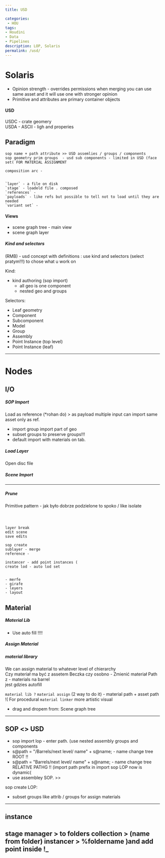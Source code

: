 ```yaml
---
title: USD

categories:
 - HOU
tags:
- Houdini
- Data
- Pipelines
description: LOP, Solaris
permalink: /usd/
---
```


# Solaris

- Opinion strength - overrides permissions when merging you can use same asset and it will use one with stronger opinion  
- Primitive and attributes are primary container objects

#### USD
USDC - crate  geomery   
USDA - ASCII - ligh and properies   




## Paradigm

```
sop name + path attribute >> USD assemlies / groups / components    
sop geometry prim groups  - usd sub components - limited in USD (face set( FOR MATERIAL ASSIGNMENT   

composition arc -   


`layer` - a file on disk   
`stage` - loadeld file . composed  
`references` -  
`payloads` - like refs but possible to tell not to load until they are needed  
`variant set` -  
```


#### Views
- scene graph tree - main view
- scene graph layer

##### Kind and selectors
(RMB) - usd concept with definitions :  use kind and selectors (select pratym!!!) to chose what u work on



Kind:
- kind authoring (sop import)
   - all geo is one component
   - nested geo and groups

Selectors:
- Leaf geometry
- Component
- Subcomponent
- Model
- Group
- Assembly
- Point Instance (top level)
- Point Instance (leaf)


-----------

# Nodes


## I/O

##### SOP Import
Load as reference (*rohan do) > as payload  multiple input can import same asset only as ref.  
- import group import part of geo
- subset groups to preserve groups!!!
- default import with materials on tab.

##### Load Layer
Open disc file


##### Scene Import


-----------------


##### Prune
Primitive pattern - jak było dobrze podzielone to spoko  / like isolate


```



layer break  
edit scene  
save edits  

sop create
sublayer - merge
reference -

instancer - add point instances (
create lod - auto lod set


- merfe
- girafe
- leyers
- layout

```

## Material

##### Material Lib
- Use auto fill !!!!

##### Assign Material


#####  material library
We can assign material to whatever level of chierarchy  
Czy materiał ma być z assetem Beczka czy osobno  - Zmienić materiał Path z - materials na barrel  
jest gdzies autofill  

`material lib ?`
`material assign` (2 way to do it) - material path + asset path  !( For procedural
`material linker`  more artistic  visual


- drag and dropem from:  Scene graph tree





-----------

## SOP <> USD

- sop import lop - enter path. (use nested assembly groups and components
- s@path = "/Barrels/next level/ name" + s@name; -  name change tree  ROOT !!
- s@path = "Barrels/next level/ name" + s@name; -  name change tree   RELATIVE PATHG !! (import path prefix in import sop LOP  now is dynamic(
- use assembley SOP. >>

sop create LOP:
- subset groups like attrib / groups for assign materials

----------


instance
----
stage manager > to folders
collection >  (name from folder)
instancer > %foldername )and add point inside !_
-----
